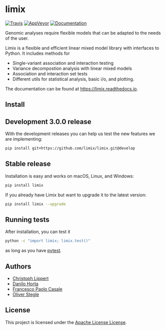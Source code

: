 # limix

[![Travis](https://img.shields.io/travis/limix/limix.svg?style=flat-square&label=linux%20%2F%20macos%20build)](https://travis-ci.org/limix/limix) [![AppVeyor](https://img.shields.io/appveyor/ci/Horta/limix.svg?style=flat-square&label=windows%20build)](https://ci.appveyor.com/project/Horta/limix) [![Documentation](https://readthedocs.org/projects/limix/badge/?version=stable&style=flat-square)](https://limix.readthedocs.io/)

Genomic analyses require flexible models that can be adapted to the needs of the user.

Limix is a flexible and efficient linear mixed model library with interfaces to Python.
It includes methods for

- Single-variant association and interaction testing
- Variance decompostion analysis with linear mixed models
- Association and interaction set tests
- Different utils for statistical analysis, basic i/o, and plotting.

The documentation can be found at https://limix.readthedocs.io.

## Install

## Development 3.0.0 release

With the development releases you can help us test the new features we are implementing:

```bash
pip install git+https://github.com/limix/limix.git@develop
```

## Stable release

Installation is easy and works on macOS, Linux, and Windows:

```bash
pip install limix
```

If you already have Limix but want to upgrade it to the latest version:

```bash
pip install limix --upgrade
```

## Running tests

After installation, you can test it

```bash
python -c "import limix; limix.test()"
```

as long as you have [pytest](https://docs.pytest.org/en/latest/).

## Authors

* [Christoph Lippert](https://github.com/clippert)
* [Danilo Horta](https://github.com/horta)
* [Francesco Paolo Casale](https://github.com/fpcasale)
* [Oliver Stegle](https://github.com/ostegle)

## License

This project is licensed under the [Apache License License](https://raw.githubusercontent.com/limix/limix/2.0.0/LICENSE.md).

